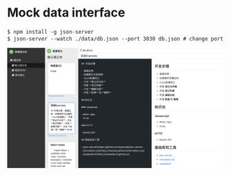 # Mock data interface
```
$ npm install -g json-server
$ json-server --watch ./data/db.json --port 3030 db.json # change port
```

![demo](PageCopy.png)